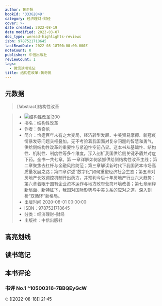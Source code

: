 ```yaml
---
author: 黄奇帆
bookId: '33362049'
category: 经济理财-财经
cover: >-
date created: 2022-08-19
date modified: 2023-03-07
doc_type: weread-highlights-reviews
isbn: 9787521718645
lastReadDate: 2022-08-18T00:00:00.000Z
noteCount: 0
publisher: 中信出版社
reviewCount: 1
tags:
  - 微信读书笔记
title: 结构性改革-黄奇帆
---
```


## 元数据

>[!abstract]结构性改革

> - ![结构性改革|200](https://wfqqreader-1252317822.image.myqcloud.com/cover/49/33362049/t7_33362049.jpg)
> - 书名：结构性改革
> - 作者：黄奇帆
> - 简介：恰逢百年未有之大变局，经济转型发展、中美贸易摩擦、新冠疫情暴发等问题交相叠加，无不考验着我国面对复杂问题的智慧和勇气，供给侧结构性改革的重要性与紧迫性空前凸显。这本书从基础性、结构性、机制性、制度性等多个维度，深入剖析我国供给侧关键矛盾并对症下药。全书一共七章。第 一章详解如何紧抓供给侧结构性改革主线；第二章聚焦去杠杆与金融风险防范；第三章解读新时代下我国资本市场高质量发展之路；第四章讲述“数字化”如何重塑经济社会生态；第五章对房地产长效调控机制开出药方，并预判今后十年房地产行业六大趋势；第六章着眼于国有企业资本运作与地方政府营商环境改善；第七章阐释新局面、新特征下，我国对国际形势与中美关系的应对之道，深入剖析“双循环”新格局。
> - 出版时间 2020-08-01 00:00:00
> - ISBN：9787521718645
> - 分类：经济理财-财经
> - 出版社：中信出版社

## 高亮划线

## 读书笔记

## 本书评论

### 书评 No.1 ^10500316-7BBQEyGcW

⏱ [[2022-08-18]] 21:45
